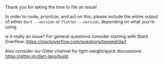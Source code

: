 Thank you for taking the time to file an issue!

In order to route, prioritize, and act on this, please include the entire output
of either `dart --version` or `flutter --version`, depending on what
you're using.

Is it really an issue? For general questions consider starting with Stack
Overflow:
https://stackoverflow.com/questions/tagged/dart

Also consider our Gitter channel for light-weight/quick discussions:
https://gitter.im/dart-lang/build